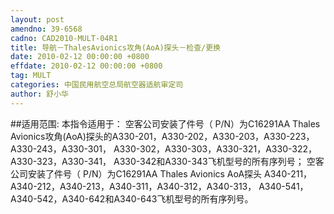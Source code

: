 ```yaml
---
layout: post
amendno: 39-6568
cadno: CAD2010-MULT-04R1
title: 导航－ThalesAvionics攻角(AoA)探头－检查/更换
date: 2010-02-12 00:00:00 +0800
effdate: 2010-02-12 00:00:00 +0800
tag: MULT
categories: 中国民用航空总局航空器适航审定司
author: 舒小华
---
```


##适用范围:
本指令适用于：
空客公司安装了件号（ P/N）为C16291AA Thales Avionics攻角(AoA)探头的A330-201，A330-202，A330-203，A330-223，A330-243，A330-301， A330-302，A330-303，A330-321，A330-322，A330-323，A330-341， A330-342和A330-343飞机型号的所有序列号；
空客公司安装了件号（ P/N）为C16291AA Thales Avionics AoA探头 A340-211，A340-212，A340-213，A340-311，A340-312，A340-313， A340-541，A340-542，A340-642和A340-643飞机型号的所有序列号。

